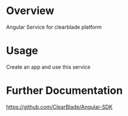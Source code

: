 # Overview
Angular Service for clearblade platform

# Usage
Create an app and use this service

# Further Documentation
https://github.com/ClearBlade/Angular-SDK